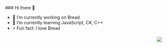 <div>
### Hi there 👋

- 🔭 I’m currently working on Bread
- 🌱 I’m currently learning JavaScript, C#, C++
- ⚡ Fun fact: I love Bread

<img style="float: right;" src="https://imgur.com/DbZEP4Y.png">
</div>
